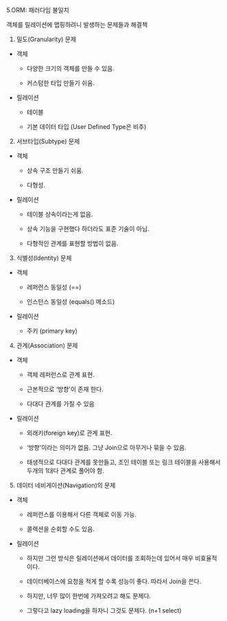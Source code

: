 5.ORM: 패러다임 불일치

객체를 릴레이션에 맵핑하려니 발생하는 문제들과 해결책

1. 밀도(Granularity) 문제

- 객체
	
	- 다양한 크기의 객체를 만들 수 있음. 
	
	- 커스텀한 타입 만들기 쉬움.

- 릴레이션

	- 테이블
	
	- 기본 데이터 타입 (User Defined Type은 비추)

2. 서브타입(Subtype) 문제

- 객체
	
	- 상속 구조 만들기 쉬움.
	
	- 다형성.

- 릴레이션

	- 테이블 상속이라는게 없음.

	- 상속 기능을 구현했다 하더라도 표준 기술이 아님.

	- 다형적인 관계를 표현할 방법이 없음.

3. 식별성(Identity) 문제

- 객체

	- 레퍼런스 동일성 (==)

	- 인스턴스 동일성 (equals() 메소드)

- 릴레이션

	- 주키 (primary key)

4. 관계(Association) 문제

- 객체
	
	- 객체 레퍼런스로 관계 표현. 
	
	- 근본적으로 ‘방향'이 존재 한다. 

	- 다대다 관계를 가질 수 있음

- 릴레이션

	- 외래키(foreign key)로 관계 표현. 

	- ‘방향'이라는 의미가 없음. 그냥 Join으로 아무거나 묶을 수 있음.

	- 태생적으로 다대다 관계를 못만들고, 조인 테이블 또는 링크 테이블을 사용해서 두개의 1대다 관계로 풀어야 함.5. 데이터 네비게이션(Navigation)의 문제- 객체

	- 레퍼런스를 이용해서 다른 객체로 이동 가능.

	- 콜렉션을 순회할 수도 있음.

- 릴레이션

	- 하지만 그런 방식은 릴레이션에서 데이터를 조회하는데 있어서 매우 비효율적이다.

	- 데이터베이스에 요청을 적게 할 수록 성능이 좋다. 따라서 Join을 쓴다.

	- 하지만, 너무 많이 한번에 가져오려고 해도 문제다.

	- 그렇다고 lazy loading을 하자니 그것도 문제다. (n+1 select)